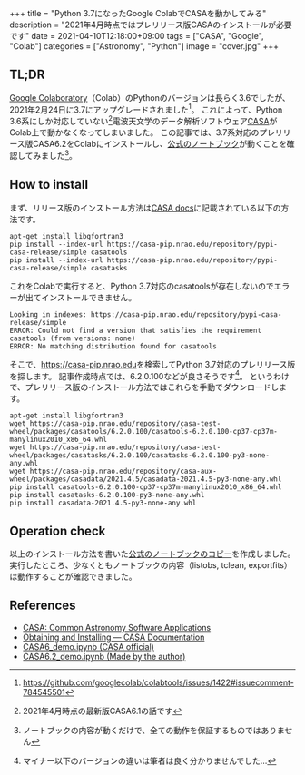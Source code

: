 +++
title = "Python 3.7になったGoogle ColabでCASAを動かしてみる"
description = "2021年4月時点ではプレリリース版CASAのインストールが必要です"
date = 2021-04-10T12:18:00+09:00
tags = ["CASA", "Google", "Colab"]
categories = ["Astronomy", "Python"]
image = "cover.jpg"
+++

## TL;DR

[Google Colaboratory](https://colab.research.google.com/)（Colab）のPythonのバージョンは長らく3.6でしたが、2021年2月24日に3.7にアップグレードされました[^1]。
これによって、Python 3.6系にしか対応していない[^2]電波天文学のデータ解析ソフトウェア[CASA](https://casa.nrao.edu/)がColab上で動かなくなってしまいました。
この記事では、3.7系対応のプレリリース版CASA6.2をColabにインストールし、[公式のノートブック](https://colab.research.google.com/github/casangi/examples/blob/master/casa6/CASA6_demo.ipynb)が動くことを確認してみました[^3]。

[^1]: https://github.com/googlecolab/colabtools/issues/1422#issuecomment-784545501
[^2]: 2021年4月時点の最新版CASA6.1の話です
[^3]: ノートブックの内容が動くだけで、全ての動作を保証するものではありません

## How to install

まず、リリース版のインストール方法は[CASA docs](https://casa.nrao.edu/casadocs/casa-6.1.0/usingcasa/obtaining-and-installing)に記載されている以下の方法です。

```shell
apt-get install libgfortran3
pip install --index-url https://casa-pip.nrao.edu/repository/pypi-casa-release/simple casatools
pip install --index-url https://casa-pip.nrao.edu/repository/pypi-casa-release/simple casatasks
```

これをColabで実行すると、Python 3.7対応のcasatoolsが存在しないのでエラーが出てインストールできません。

```plaintext
Looking in indexes: https://casa-pip.nrao.edu/repository/pypi-casa-release/simple
ERROR: Could not find a version that satisfies the requirement casatools (from versions: none)
ERROR: No matching distribution found for casatools
```

そこで、<https://casa-pip.nrao.edu>を検索してPython 3.7対応のプレリリース版を探します。
記事作成時点では、6.2.0.100などが良さそうです[^4]。
というわけで、プレリリース版のインストール方法ではこれらを手動でダウンロードします。

```shell
apt-get install libgfortran3
wget https://casa-pip.nrao.edu/repository/casa-test-wheel/packages/casatools/6.2.0.100/casatools-6.2.0.100-cp37-cp37m-manylinux2010_x86_64.whl
wget https://casa-pip.nrao.edu/repository/casa-test-wheel/packages/casatasks/6.2.0.100/casatasks-6.2.0.100-py3-none-any.whl
wget https://casa-pip.nrao.edu/repository/casa-aux-wheel/packages/casadata/2021.4.5/casadata-2021.4.5-py3-none-any.whl
pip install casatools-6.2.0.100-cp37-cp37m-manylinux2010_x86_64.whl
pip install casatasks-6.2.0.100-py3-none-any.whl
pip install casadata-2021.4.5-py3-none-any.whl
```

[^4]: マイナー以下のバージョンの違いは筆者は良く分かりませんでした…

## Operation check

以上のインストール方法を書いた[公式のノートブックのコピー](https://colab.research.google.com/gist/astropenguin/d30e10bbe8239ebd54767a148bfd8bf1/casa6-2_demo.ipynb)を作成しました。
実行したところ、少なくともノートブックの内容（listobs, tclean, exportfits）は動作することが確認できました。

## References

- [CASA: Common Astronomy Software Applications](https://casa.nrao.edu/)
- [Obtaining and Installing — CASA Documentation](https://casa.nrao.edu/casadocs/casa-6.1.0/usingcasa/obtaining-and-installing)
- [CASA6_demo.ipynb (CASA official)](https://colab.research.google.com/github/casangi/examples/blob/master/casa6/CASA6_demo.ipynb)
- [CASA6.2_demo.ipynb (Made by the author)](https://colab.research.google.com/gist/astropenguin/d30e10bbe8239ebd54767a148bfd8bf1/casa6-2_demo.ipynb)
